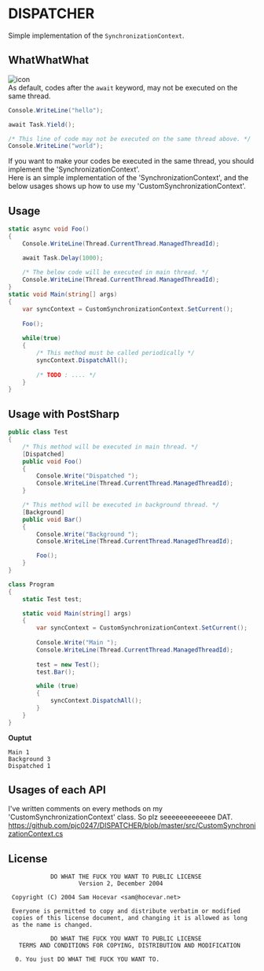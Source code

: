 DISPATCHER
====
Simple implementation of the `SynchronizationContext`.

WhatWhatWhat
----
![icon](http://vignette2.wikia.nocookie.net/wowwiki/images/3/31/Gazlowe_face.jpg/revision/latest?cb=20090324202545)<br>
As default, codes after the `await` keyword, may not be executed on the same thread.
```c#
Console.WriteLine("hello");

await Task.Yield();

/* This line of code may not be executed on the same thread above. */
Console.WriteLine("world");
```
If you want to make your codes be executed in the same thread, you should implement the 'SynchronizationContext'.<br>
Here is an simple implementation of the 'SynchronizationContext', and the below usages shows up how to use my 'CustomSynchronizationContext'. 

Usage
----
```c#
static async void Foo()
{
    Console.WriteLine(Thread.CurrentThread.ManagedThreadId);

    await Task.Delay(1000);
    
    /* The below code will be executed in main thread. */
    Console.WriteLine(Thread.CurrentThread.ManagedThreadId);
}
static void Main(string[] args)
{
    var syncContext = CustomSynchronizationContext.SetCurrent();
    
    Foo();
    
    while(true)
    {
        /* This method must be called periodically */
        syncContext.DispatchAll();
        
        /* TODO : .... */
    }
}
```

Usage with PostSharp
----
```c#
public class Test
{
    /* This method will be executed in main thread. */
    [Dispatched]
    public void Foo()
    {
        Console.Write("Dispatched ");
        Console.WriteLine(Thread.CurrentThread.ManagedThreadId);
    }

    /* This method will be executed in background thread. */
    [Background]
    public void Bar()
    {
        Console.Write("Background ");
        Console.WriteLine(Thread.CurrentThread.ManagedThreadId);

        Foo();
    }
}
```
```c#
class Program
{
    static Test test;

    static void Main(string[] args)
    {
        var syncContext = CustomSynchronizationContext.SetCurrent();
        
        Console.Write("Main ");
        Console.WriteLine(Thread.CurrentThread.ManagedThreadId);
        
        test = new Test();
        test.Bar();

        while (true)
        {
            syncContext.DispatchAll();
        }
    }
}
```

__Ouptut__
```
Main 1
Background 3
Dispatched 1
```

Usages of each API
----
I've written comments on every methods on my 'CustomSynchronizationContext' class. So plz seeeeeeeeeeeee DAT.
<br>
https://github.com/pjc0247/DISPATCHER/blob/master/src/CustomSynchronizationContext.cs

License
----
```
            DO WHAT THE FUCK YOU WANT TO PUBLIC LICENSE
                    Version 2, December 2004

 Copyright (C) 2004 Sam Hocevar <sam@hocevar.net>

 Everyone is permitted to copy and distribute verbatim or modified
 copies of this license document, and changing it is allowed as long
 as the name is changed.

            DO WHAT THE FUCK YOU WANT TO PUBLIC LICENSE
   TERMS AND CONDITIONS FOR COPYING, DISTRIBUTION AND MODIFICATION

  0. You just DO WHAT THE FUCK YOU WANT TO.
```
